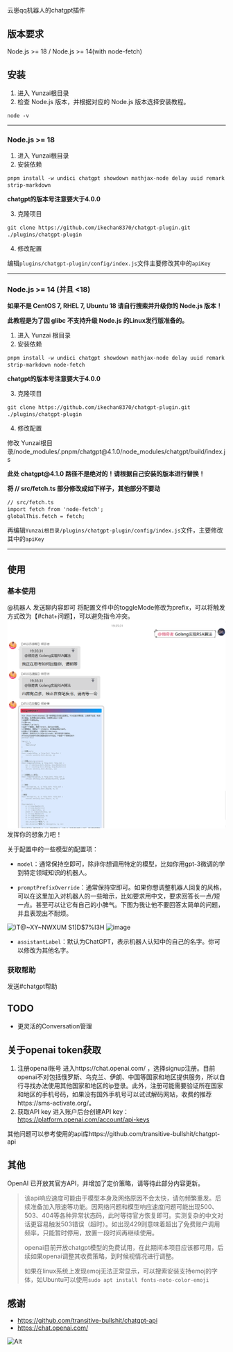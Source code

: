 云崽qq机器人的chatgpt插件
## 版本要求
Node.js >= 18 / Node.js >= 14(with node-fetch)


## 安装
1. 进入 Yunzai根目录
2. 检查 Node.js 版本，并根据对应的 Node.js 版本选择安装教程。
```
node -v
```
---

### Node.js >= 18
1. 进入 Yunzai根目录
2. 安装依赖
```
pnpm install -w undici chatgpt showdown mathjax-node delay uuid remark strip-markdown
```
**chatgpt的版本号注意要大于4.0.0**

3. 克隆项目
```
git clone https://github.com/ikechan8370/chatgpt-plugin.git ./plugins/chatgpt-plugin
```
4. 修改配置

编辑`plugins/chatgpt-plugin/config/index.js`文件主要修改其中的`apiKey`

---

### Node.js >= 14 (并且 <18)
**如果不是 CentOS 7, RHEL 7, Ubuntu 18 请自行搜索并升级你的 Node.js 版本！**

**此教程是为了因 glibc 不支持升级 Node.js 的Linux发行版准备的。**
1. 进入 Yunzai 根目录
2. 安装依赖
```
pnpm install -w undici chatgpt showdown mathjax-node delay uuid remark strip-markdown node-fetch
```
**chatgpt的版本号注意要大于4.0.0**

3. 克隆项目
```
git clone https://github.com/ikechan8370/chatgpt-plugin.git ./plugins/chatgpt-plugin
```
4. 修改配置

修改 Yunzai根目录/node_modules/.pnpm/chatgpt\@4.1.0/node_modules/chatgpt/build/index.js 

**此处 chatgpt\@4.1.0 路径不是绝对的！请根据自己安装的版本进行替换！**

**将 // src/fetch.ts 部分修改成如下样子，其他部分不要动**
```
// src/fetch.ts
import fetch from 'node-fetch';
globalThis.fetch = fetch;
```

再编辑`Yunzai根目录/plugins/chatgpt-plugin/config/index.js`文件，主要修改其中的`apiKey`

---


## 使用

### 基本使用
@机器人 发送聊内容即可
将配置文件中的toggleMode修改为prefix，可以将触发方式改为【#chat+问题】，可以避免指令冲突。
![img.png](resources/img/example1.png)
发挥你的想象力吧！

关于配置中的一些模型的配置项：
* `model`：通常保持空即可，除非你想调用特定的模型，比如你用gpt-3微调的学到特定领域知识的机器人。

* `promptPrefixOverride`：通常保持空即可。如果你想调整机器人回复的风格，可以在这里加入对机器人的一些暗示，比如要求用中文，要求回答长一点/短一点。甚至可以让它有自己的小脾气。下图为我让他不要回答太简单的问题，并且表现出不耐烦。

![)T@~XY~NWXUM S1)D$7%I3H](https://user-images.githubusercontent.com/21212372/217540723-0b97553a-f4ba-41df-ae0c-0449f73657fc.png)
![image](https://user-images.githubusercontent.com/21212372/217545618-3793d9f8-7941-476b-81f8-4255ac216cf7.png)


* `assistantLabel`：默认为ChatGPT，表示机器人认知中的自己的名字。你可以修改为其他名字。

### 获取帮助
发送#chatgpt帮助

## TODO
* 更灵活的Conversation管理

## 关于openai token获取
1. 注册openai账号
进入https://chat.openai.com/ ，选择signup注册。目前openai不对包括俄罗斯、乌克兰、伊朗、中国等国家和地区提供服务，所以自行寻找办法使用其他国家和地区的ip登录。此外，注册可能需要验证所在国家和地区的手机号码，如果没有国外手机号可以试试解码网站，收费的推荐https://sms-activate.org/。
2. 获取API key
进入账户后台创建API key：https://platform.openai.com/account/api-keys

其他问题可以参考使用的api库https://github.com/transitive-bullshit/chatgpt-api


## 其他

OpenAI 已开放其官方API，并增加了定价策略，请等待此部分内容更新。

> 该api响应速度可能由于模型本身及网络原因不会太快，请勿频繁重发。后续准备加入限速等功能。因网络问题和模型响应速度问题可能出现500、503、404等各种异常状态码，此时等待官方恢复即可。实测复杂的中文对话更容易触发503错误（超时）。如出现429则意味着超出了免费账户调用频率，只能暂时停用，放置一段时间再继续使用。
>
> openai目前开放chatgpt模型的免费试用，在此期间本项目应该都可用，后续如果openai调整其收费策略，到时候视情况进行调整。
>
> 如果在linux系统上发现emoj无法正常显示，可以搜索安装支持emoj的字体，如Ubuntu可以使用`sudo apt install fonts-noto-color-emoji`

## 感谢
* https://github.com/transitive-bullshit/chatgpt-api
* https://chat.openai.com/

![Alt](https://repobeats.axiom.co/api/embed/076d597ede41432208435f233d18cb20052fb90a.svg "Repobeats analytics image")
